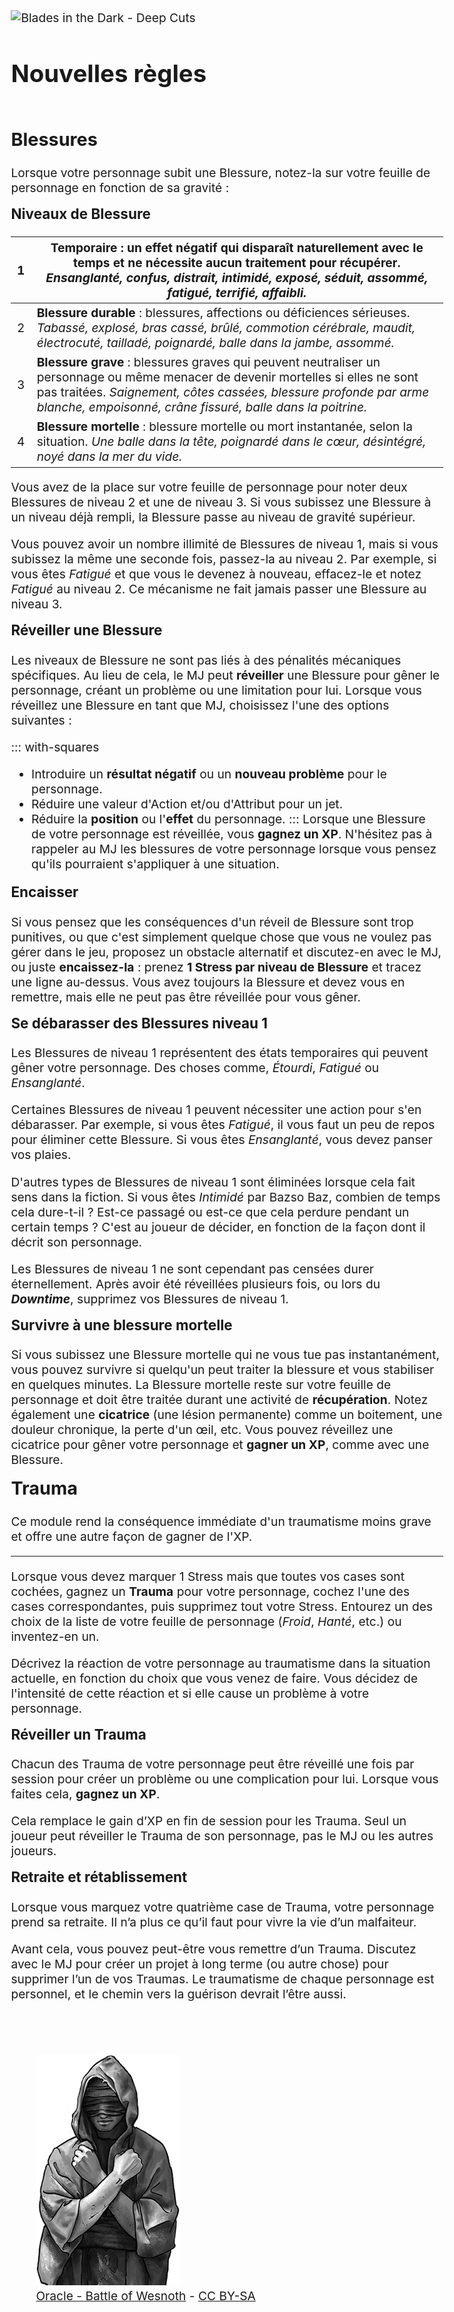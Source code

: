 <img src="BitD-DeepCuts-TitleNoBg-Black.png" alt="Blades in the Dark - Deep Cuts" class="size23">

# Nouvelles règles
<br>

## Blessures
Lorsque votre personnage subit une Blessure,
notez-la sur votre feuille de personnage en fonction de sa gravité :

### Niveaux de Blessure
1 | **Temporaire** : un effet négatif qui disparaît naturellement avec le temps et ne nécessite aucun traitement pour récupérer. _Ensanglanté, confus, distrait, intimidé, exposé, séduit, assommé, fatigué, terrifié, affaibli._
-|-
2 | **Blessure durable** : blessures, affections ou déficiences sérieuses. _Tabassé, explosé, bras cassé, brûlé, commotion cérébrale, maudit, électrocuté, tailladé, poignardé, balle dans la jambe, assommé._
3 | **Blessure grave** : blessures graves qui peuvent neutraliser un personnage ou même menacer de devenir mortelles si elles ne sont pas traitées. _Saignement, côtes cassées, blessure profonde par arme blanche, empoisonné, crâne fissuré, balle dans la poitrine._
4 | **Blessure mortelle** : blessure mortelle ou mort instantanée, selon la situation. _Une balle dans la tête, poignardé dans le cœur, désintégré, noyé dans la mer du vide._

Vous avez de la place sur votre feuille de personnage pour noter deux Blessures de niveau 2 et une de niveau 3.
Si vous subissez une Blessure à un niveau déjà rempli, la Blessure passe au niveau de gravité supérieur.

Vous pouvez avoir un nombre illimité de Blessures de niveau 1, mais si vous subissez la même une seconde fois, passez-la au niveau 2.
Par exemple, si vous êtes _Fatigué_ et que vous le devenez à nouveau, effacez-le et notez _Fatigué_ au niveau 2.
Ce mécanisme ne fait jamais passer une Blessure au niveau 3.

### Réveiller une Blessure
Les niveaux de Blessure ne sont pas liés à des pénalités mécaniques spécifiques.
Au lieu de cela, le MJ peut **réveiller** une Blessure pour gêner le personnage, créant un problème ou une limitation pour lui.
Lorsque vous réveillez une Blessure en tant que MJ, choisissez l'une des options suivantes :

::: with-squares
* Introduire un **résultat négatif** ou un **nouveau problème** pour le personnage.
* Réduire une valeur d'Action et/ou d'Attribut pour un jet.
* Réduire la **position** ou l'**effet** du personnage.
:::
Lorsque une Blessure de votre personnage est réveillée, vous **gagnez un XP**.
N'hésitez pas à rappeler au MJ les blessures de votre personnage
lorsque vous pensez qu'ils pourraient s'appliquer à une situation.

### Encaisser
Si vous pensez que les conséquences d'un réveil de Blessure sont trop punitives,
ou que c'est simplement quelque chose que vous ne voulez pas gérer dans le jeu,
proposez un obstacle alternatif et discutez-en avec le MJ,
ou juste **encaissez-la** : prenez **1 Stress par niveau de Blessure** et tracez une ligne au-dessus.
Vous avez toujours la Blessure et devez vous en remettre,
mais elle ne peut pas être réveillée pour vous gêner.

### Se débarasser des Blessures niveau 1
Les Blessures de niveau 1 représentent des états temporaires qui peuvent gêner votre personnage.
Des choses comme, _Étourdi_, _Fatigué_ ou _Ensanglanté_.

Certaines Blessures de niveau 1 peuvent nécessiter une action pour s'en débarasser.
Par exemple, si vous êtes _Fatigué_, il vous faut un peu de repos pour éliminer cette Blessure.
Si vous êtes _Ensanglanté_, vous devez panser vos plaies.

D'autres types de Blessures de niveau 1 sont éliminées lorsque cela fait sens dans la fiction.
Si vous êtes _Intimidé_ par Bazso Baz, combien de temps cela dure-t-il ?
Est-ce passagé ou est-ce que cela perdure pendant un certain temps ?
C'est au joueur de décider, en fonction de la façon dont il décrit son personnage.

Les Blessures de niveau 1 ne sont cependant pas censées durer éternellement.
Après avoir été réveillées plusieurs fois, ou lors du _**Downtime**_,
supprimez vos Blessures de niveau 1.

### Survivre à une blessure mortelle
Si vous subissez une Blessure mortelle qui ne vous tue pas instantanément,
vous pouvez survivre si quelqu'un peut traiter la blessure et vous stabiliser en quelques minutes.
La Blessure mortelle reste sur votre feuille de personnage et doit être traitée durant une activité de **récupération**.
Notez également une **cicatrice** (une lésion permanente) comme un boitement, une douleur chronique, la perte d'un œil, etc.
Vous pouvez réveillez une cicatrice pour gêner votre personnage et **gagner un XP**, comme avec une Blessure.


## Trauma
Ce module rend la conséquence immédiate d'un traumatisme moins grave et offre une autre façon de gagner de l'XP.

---

Lorsque vous devez marquer 1 Stress mais que toutes vos cases sont cochées,
gagnez un **Trauma** pour votre personnage, cochez l'une des cases correspondantes,
puis supprimez tout votre Stress.
Entourez un des choix de la liste de votre feuille de personnage (_Froid_, _Hanté_, etc.)
ou inventez-en un.

Décrivez la réaction de votre personnage au traumatisme dans la situation actuelle,
en fonction du choix que vous venez de faire.
Vous décidez de l'intensité de cette réaction et si elle cause un problème à votre personnage.

### Réveiller un Trauma
Chacun des Trauma de votre personnage peut être réveillé une fois par session
pour créer un problème ou une complication pour lui.
Lorsque vous faites cela, **gagnez un XP**.

Cela remplace le gain d’XP en fin de session pour les Trauma.
Seul un joueur peut réveiller le Trauma de son personnage, pas le MJ ou les autres joueurs.

### Retraite et rétablissement
Lorsque vous marquez votre quatrième case de Trauma, votre personnage prend sa retraite.
Il n’a plus ce qu’il faut pour vivre la vie d’un malfaiteur.

Avant cela, vous pouvez peut-être vous remettre d’un Trauma.
Discutez avec le MJ pour créer un projet à long terme (ou autre chose) pour supprimer l’un de vos Traumas.
Le traumatisme de chaque personnage est personnel, et le chemin vers la guérison devrait l’être aussi.

<br><br>
<figure>
  <img src="wesnoth-oracle1-cc-by-sa-greyscale.webp" alt="Blind character" class="size19">
  <figcaption>
    <a href="https://wiki.wesnoth.org/Wesnoth:Copyrights#The_Battle_for_Wesnoth_-_Visual_and_Audio_Contributions">Oracle - Battle of Wesnoth</a> - <a href="http://creativecommons.org/licenses/by-sa/4.0/">CC BY-SA</a>
  </figcaption>
</figure>

<!--
## Équipement / Progression / Downtime / etc.
Non traduit - je m'en passe ou le système est mieux, mais pas intégré aux FPs, et j'ai la flemme de passer du temps à faire la conversion des anciennes barres de progression vers les nouvelles
-->

<style>
body { font-size: 1.2rem; }
p { margin-bottom: .5rem; }
h2, h3 { margin-top: 1rem; }
</style>
